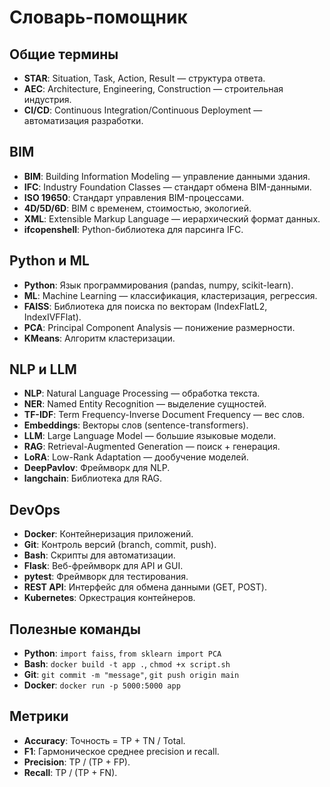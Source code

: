 # Словарь-помощник

## Общие термины
- **STAR**: Situation, Task, Action, Result — структура ответа.
- **AEC**: Architecture, Engineering, Construction — строительная индустрия.
- **CI/CD**: Continuous Integration/Continuous Deployment — автоматизация разработки.

## BIM
- **BIM**: Building Information Modeling — управление данными здания.
- **IFC**: Industry Foundation Classes — стандарт обмена BIM-данными.
- **ISO 19650**: Стандарт управления BIM-процессами.
- **4D/5D/6D**: BIM с временем, стоимостью, экологией.
- **XML**: Extensible Markup Language — иерархический формат данных.
- **ifcopenshell**: Python-библиотека для парсинга IFC.

## Python и ML
- **Python**: Язык программирования (pandas, numpy, scikit-learn).
- **ML**: Machine Learning — классификация, кластеризация, регрессия.
- **FAISS**: Библиотека для поиска по векторам (IndexFlatL2, IndexIVFFlat).
- **PCA**: Principal Component Analysis — понижение размерности.
- **KMeans**: Алгоритм кластеризации.

## NLP и LLM
- **NLP**: Natural Language Processing — обработка текста.
- **NER**: Named Entity Recognition — выделение сущностей.
- **TF-IDF**: Term Frequency-Inverse Document Frequency — вес слов.
- **Embeddings**: Векторы слов (sentence-transformers).
- **LLM**: Large Language Model — большие языковые модели.
- **RAG**: Retrieval-Augmented Generation — поиск + генерация.
- **LoRA**: Low-Rank Adaptation — дообучение моделей.
- **DeepPavlov**: Фреймворк для NLP.
- **langchain**: Библиотека для RAG.

## DevOps
- **Docker**: Контейнеризация приложений.
- **Git**: Контроль версий (branch, commit, push).
- **Bash**: Скрипты для автоматизации.
- **Flask**: Веб-фреймворк для API и GUI.
- **pytest**: Фреймворк для тестирования.
- **REST API**: Интерфейс для обмена данными (GET, POST).
- **Kubernetes**: Оркестрация контейнеров.

## Полезные команды
- **Python**: `import faiss`, `from sklearn import PCA`
- **Bash**: `docker build -t app .`, `chmod +x script.sh`
- **Git**: `git commit -m "message"`, `git push origin main`
- **Docker**: `docker run -p 5000:5000 app`

## Метрики
- **Accuracy**: Точность = TP + TN / Total.
- **F1**: Гармоническое среднее precision и recall.
- **Precision**: TP / (TP + FP).
- **Recall**: TP / (TP + FN).
